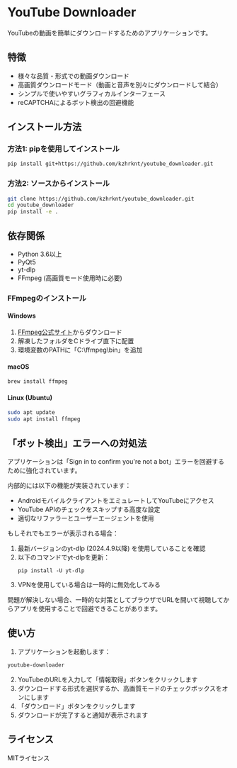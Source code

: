 # YouTube Downloader

YouTubeの動画を簡単にダウンロードするためのアプリケーションです。

## 特徴

- 様々な品質・形式での動画ダウンロード
- 高画質ダウンロードモード（動画と音声を別々にダウンロードして結合）
- シンプルで使いやすいグラフィカルインターフェース
- reCAPTCHAによるボット検出の回避機能

## インストール方法

### 方法1: pipを使用してインストール

```bash
pip install git+https://github.com/kzhrknt/youtube_downloader.git
```

### 方法2: ソースからインストール

```bash
git clone https://github.com/kzhrknt/youtube_downloader.git
cd youtube_downloader
pip install -e .
```

## 依存関係

- Python 3.6以上
- PyQt5
- yt-dlp
- FFmpeg (高画質モード使用時に必要)

### FFmpegのインストール

#### Windows
1. [FFmpeg公式サイト](https://ffmpeg.org/download.html)からダウンロード
2. 解凍したフォルダをCドライブ直下に配置
3. 環境変数のPATHに「C:\ffmpeg\bin」を追加

#### macOS
```bash
brew install ffmpeg
```

#### Linux (Ubuntu)
```bash
sudo apt update
sudo apt install ffmpeg
```

## 「ボット検出」エラーへの対処法

アプリケーションは「Sign in to confirm you're not a bot」エラーを回避するために強化されています。

内部的には以下の機能が実装されています：
- AndroidモバイルクライアントをエミュレートしてYouTubeにアクセス
- YouTube APIのチェックをスキップする高度な設定
- 適切なリファラーとユーザーエージェントを使用

もしそれでもエラーが表示される場合：
1. 最新バージョンのyt-dlp (2024.4.9以降) を使用していることを確認
2. 以下のコマンドでyt-dlpを更新：
   ```
   pip install -U yt-dlp
   ```
3. VPNを使用している場合は一時的に無効化してみる

問題が解決しない場合、一時的な対策としてブラウザでURLを開いて視聴してからアプリを使用することで回避できることがあります。

## 使い方

1. アプリケーションを起動します：
```bash
youtube-downloader
```

2. YouTubeのURLを入力して「情報取得」ボタンをクリックします
3. ダウンロードする形式を選択するか、高画質モードのチェックボックスをオンにします
4. 「ダウンロード」ボタンをクリックします
5. ダウンロードが完了すると通知が表示されます

## ライセンス

MITライセンス